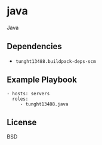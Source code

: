 java
====

Java

<!-- Requirements
------------

Any pre-requisites that may not be covered by Ansible itself or the role should be mentioned here. For instance, if the role uses the EC2 module, it may be a good idea to mention in this section that the boto package is required. -->

<!-- Role Variables
--------------

A description of the settable variables for this role should go here, including any variables that are in defaults/main.yml, vars/main.yml, and any variables that can/should be set via parameters to the role. Any variables that are read from other roles and/or the global scope (ie. hostvars, group vars, etc.) should be mentioned here as well. -->

Dependencies
------------

- `tunght13488.buildpack-deps-scm`

Example Playbook
----------------

    - hosts: servers
      roles:
         - tunght13488.java

License
-------

BSD

<!-- Author Information
------------------

An optional section for the role authors to include contact information, or a website (HTML is not allowed).
 -->
